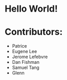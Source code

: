# Hello World!

# Contributors:
* Patrice  
* Eugene Lee
* Jerome Lefebvre
* Dan Fishman
* Samuel Tang
* Glenn